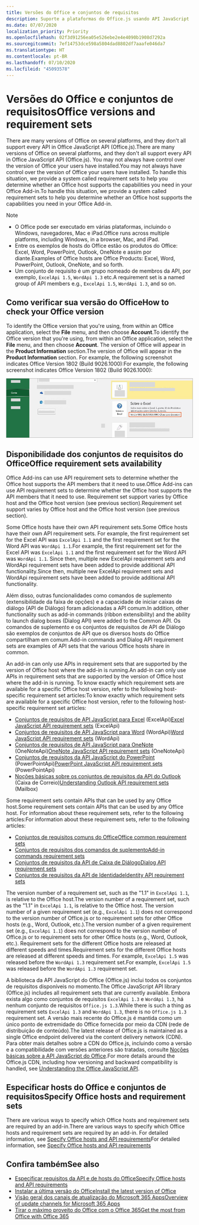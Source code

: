 ```yaml
---
title: Versões do Office e conjuntos de requisitos
description: Suporte a plataformas do Office.js usando API JavaScript
ms.date: 07/07/2020
localization_priority: Priority
ms.openlocfilehash: 02f3d91256ea05e526ebe2e4e4090b1908d7292a
ms.sourcegitcommit: 7ef14753dce598a5804dad8802df7aaafe046da7
ms.translationtype: HT
ms.contentlocale: pt-BR
ms.lasthandoff: 07/10/2020
ms.locfileid: "45093578"
---
```

# <a name="office-versions-and-requirement-sets"></a><span data-ttu-id="7e5b1-103">Versões do Office e conjuntos de requisitos</span><span class="sxs-lookup"><span data-stu-id="7e5b1-103">Office versions and requirement sets</span></span>

<span data-ttu-id="7e5b1-104">There are many versions of Office on several platforms, and they don't all support every API in Office JavaScript API (Office.js).</span><span class="sxs-lookup"><span data-stu-id="7e5b1-104">There are many versions of Office on several platforms, and they don't all support every API in Office JavaScript API (Office.js).</span></span> <span data-ttu-id="7e5b1-105">You may not always have control over the version of Office your users have installed.</span><span class="sxs-lookup"><span data-stu-id="7e5b1-105">You may not always have control over the version of Office your users have installed.</span></span>  <span data-ttu-id="7e5b1-106">To handle this situation, we provide a system called requirement sets to help you determine whether an Office host supports the capabilities you need in your Office Add-in.</span><span class="sxs-lookup"><span data-stu-id="7e5b1-106">To handle this situation, we provide a system called requirement sets to help you determine whether an Office host supports the capabilities you need in your Office Add-in.</span></span> 

> [!NOTE]
> - <span data-ttu-id="7e5b1-107">O Office pode ser executado em várias plataformas, incluindo o Windows, navegadores, Mac e iPad.</span><span class="sxs-lookup"><span data-stu-id="7e5b1-107">Office runs across multiple platforms, including Windows, in a browser, Mac, and iPad.</span></span>
> - <span data-ttu-id="7e5b1-108">Entre os exemplos de hosts do Office estão os produtos do Office: Excel, Word, PowerPoint, Outlook, OneNote e assim por diante.</span><span class="sxs-lookup"><span data-stu-id="7e5b1-108">Examples of Office hosts are Office Products: Excel, Word, PowerPoint, Outlook, OneNote, and so forth.</span></span>  
> - <span data-ttu-id="7e5b1-109">Um conjunto de requisito é um grupo nomeado de membros da API, por exemplo, `ExcelApi 1.5`, `WordApi 1.3` etc.</span><span class="sxs-lookup"><span data-stu-id="7e5b1-109">A requirement set is a named group of API members e.g., `ExcelApi 1.5`, `WordApi 1.3`, and so on.</span></span>  

## <a name="how-to-check-your-office-version"></a><span data-ttu-id="7e5b1-110">Como verificar sua versão do Office</span><span class="sxs-lookup"><span data-stu-id="7e5b1-110">How to check your Office version</span></span>

<span data-ttu-id="7e5b1-111">To identify the Office version that you're using, from within an Office application, select the **File** menu, and then choose **Account**.</span><span class="sxs-lookup"><span data-stu-id="7e5b1-111">To identify the Office version that you're using, from within an Office application, select the **File** menu, and then choose **Account**.</span></span> <span data-ttu-id="7e5b1-112">The version of Office will appear in the **Product Information** section.</span><span class="sxs-lookup"><span data-stu-id="7e5b1-112">The version of Office will appear in the **Product Information** section.</span></span> <span data-ttu-id="7e5b1-113">For example, the following screenshot indicates Office Version 1802 (Build 9026.1000):</span><span class="sxs-lookup"><span data-stu-id="7e5b1-113">For example, the following screenshot indicates Office Version 1802 (Build 9026.1000):</span></span>

![Verificar sua versão do Office](../images/office-version.png)

## <a name="office-requirement-sets-availability"></a><span data-ttu-id="7e5b1-115">Disponibilidade dos conjuntos de requisitos do Office</span><span class="sxs-lookup"><span data-stu-id="7e5b1-115">Office requirement sets availability</span></span>

<span data-ttu-id="7e5b1-116">Office Add-ins can use API requirement sets to determine whether the Office host supports the API members that it need to use.</span><span class="sxs-lookup"><span data-stu-id="7e5b1-116">Office Add-ins can use API requirement sets to determine whether the Office host supports the API members that it need to use.</span></span> <span data-ttu-id="7e5b1-117">Requirement set support varies by Office host and the Office host version (see previous section).</span><span class="sxs-lookup"><span data-stu-id="7e5b1-117">Requirement set support varies by Office host and the Office host version (see previous section).</span></span>

<span data-ttu-id="7e5b1-118">Some Office hosts have their own API requirement sets.</span><span class="sxs-lookup"><span data-stu-id="7e5b1-118">Some Office hosts have their own API requirement sets.</span></span> <span data-ttu-id="7e5b1-119">For example, the first requirement set for the Excel API was `ExcelApi 1.1` and the first requirement set for the Word API was `WordApi 1.1`.</span><span class="sxs-lookup"><span data-stu-id="7e5b1-119">For example, the first requirement set for the Excel API was `ExcelApi 1.1` and the first requirement set for the Word API was `WordApi 1.1`.</span></span> <span data-ttu-id="7e5b1-120">Since then, multiple new ExcelApi requirement sets and WordApi requirement sets have been added to provide additional API functionality.</span><span class="sxs-lookup"><span data-stu-id="7e5b1-120">Since then, multiple new ExcelApi requirement sets and WordApi requirement sets have been added to provide additional API functionality.</span></span>

<span data-ttu-id="7e5b1-121">Além disso, outras funcionalidades como comandos de suplemento (extensibilidade da faixa de opções) e a capacidade de iniciar caixas de diálogo (API de Diálogo) foram adicionadas a API comum.</span><span class="sxs-lookup"><span data-stu-id="7e5b1-121">In addition, other functionality such as add-in commands (ribbon extensibility) and the ability to launch dialog boxes (Dialog API) were added to the Common API.</span></span> <span data-ttu-id="7e5b1-122">Os comandos de suplemento e os conjuntos de requisitos de API de Diálogo são exemplos de conjuntos de API que os diversos hosts do Office compartilham em comum.</span><span class="sxs-lookup"><span data-stu-id="7e5b1-122">Add-in commands and Dialog API requirement sets are examples of API sets that the various Office hosts share in common.</span></span>

<span data-ttu-id="7e5b1-123">An add-in can only use APIs in requirement sets that are supported by the version of Office host where the add-in is running.</span><span class="sxs-lookup"><span data-stu-id="7e5b1-123">An add-in can only use APIs in requirement sets that are supported by the version of Office host where the add-in is running.</span></span> <span data-ttu-id="7e5b1-124">To know exactly which requirement sets are available for a specific Office host version, refer to the following host-specific requirement set articles:</span><span class="sxs-lookup"><span data-stu-id="7e5b1-124">To know exactly which requirement sets are available for a specific Office host version, refer to the following host-specific requirement set articles:</span></span>

- <span data-ttu-id="7e5b1-125">[Conjuntos de requisitos de API JavaScript para Excel](../reference/requirement-sets/excel-api-requirement-sets.md) (ExcelApi)</span><span class="sxs-lookup"><span data-stu-id="7e5b1-125">[Excel JavaScript API requirement sets](../reference/requirement-sets/excel-api-requirement-sets.md) (ExcelApi)</span></span>
- <span data-ttu-id="7e5b1-126">[Conjuntos de requisitos de API JavaScript para Word](../reference/requirement-sets/word-api-requirement-sets.md) (WordApi)</span><span class="sxs-lookup"><span data-stu-id="7e5b1-126">[Word JavaScript API requirement sets](../reference/requirement-sets/word-api-requirement-sets.md) (WordApi)</span></span>
- <span data-ttu-id="7e5b1-127">[Conjuntos de requisitos de API JavaScript para OneNote](../reference/requirement-sets/onenote-api-requirement-sets.md) (OneNoteApi)</span><span class="sxs-lookup"><span data-stu-id="7e5b1-127">[OneNote JavaScript API requirement sets](../reference/requirement-sets/onenote-api-requirement-sets.md) (OneNoteApi)</span></span>
- <span data-ttu-id="7e5b1-128">[Conjuntos de requisitos da API JavaScript do PowerPoint](../reference/requirement-sets/powerpoint-api-requirement-sets.md) (PowerPointApi)</span><span class="sxs-lookup"><span data-stu-id="7e5b1-128">[PowerPoint JavaScript API requirement sets](../reference/requirement-sets/powerpoint-api-requirement-sets.md) (PowerPointApi)</span></span>
- <span data-ttu-id="7e5b1-129">[Noções básicas sobre os conjuntos de requisitos da API do Outlook](../reference/requirement-sets/outlook-api-requirement-sets.md) (Caixa de Correio)</span><span class="sxs-lookup"><span data-stu-id="7e5b1-129">[Understanding Outlook API requirement sets](../reference/requirement-sets/outlook-api-requirement-sets.md) (Mailbox)</span></span>

<span data-ttu-id="7e5b1-130">Some requirement sets contain APIs that can be used by any Office host.</span><span class="sxs-lookup"><span data-stu-id="7e5b1-130">Some requirement sets contain APIs that can be used by any Office host.</span></span> <span data-ttu-id="7e5b1-131">For information about these requirement sets, refer to the following articles:</span><span class="sxs-lookup"><span data-stu-id="7e5b1-131">For information about these requirement sets, refer to the following articles:</span></span>

- [<span data-ttu-id="7e5b1-132">Conjuntos de requisitos comuns do Office</span><span class="sxs-lookup"><span data-stu-id="7e5b1-132">Office common requirement sets</span></span>](../reference/requirement-sets/office-add-in-requirement-sets.md)
- [<span data-ttu-id="7e5b1-133">Conjuntos de requisitos dos comandos de suplemento</span><span class="sxs-lookup"><span data-stu-id="7e5b1-133">Add-in commands requirement sets</span></span>](../reference/requirement-sets/add-in-commands-requirement-sets.md)
- [<span data-ttu-id="7e5b1-134">Conjuntos de requisitos da API de Caixa de Diálogo</span><span class="sxs-lookup"><span data-stu-id="7e5b1-134">Dialog API requirement sets</span></span>](../reference/requirement-sets/dialog-api-requirement-sets.md)
- [<span data-ttu-id="7e5b1-135">Conjuntos de requisitos da API de Identidade</span><span class="sxs-lookup"><span data-stu-id="7e5b1-135">Identity API requirement sets</span></span>](../reference/requirement-sets/identity-api-requirement-sets.md)

<span data-ttu-id="7e5b1-136">The version number of a requirement set, such as the "1.1" in `ExcelApi 1.1`, is relative to the Office host.</span><span class="sxs-lookup"><span data-stu-id="7e5b1-136">The version number of a requirement set, such as the "1.1" in `ExcelApi 1.1`, is relative to the Office host.</span></span> <span data-ttu-id="7e5b1-137">The version number of a given requirement set (e.g., `ExcelApi 1.1`) does not correspond to the version number of Office.js or to requirement sets for other Office hosts (e.g., Word, Outlook, etc.).</span><span class="sxs-lookup"><span data-stu-id="7e5b1-137">The version number of a given requirement set (e.g., `ExcelApi 1.1`) does not correspond to the version number of Office.js or to requirement sets for other Office hosts (e.g., Word, Outlook, etc.).</span></span>  <span data-ttu-id="7e5b1-138">Requirement sets for the different Office hosts are released at different speeds and times.</span><span class="sxs-lookup"><span data-stu-id="7e5b1-138">Requirement sets for the different Office hosts are released at different speeds and times.</span></span> <span data-ttu-id="7e5b1-139">For example, `ExcelApi 1.5` was released before the `WordApi 1.3` requirement set.</span><span class="sxs-lookup"><span data-stu-id="7e5b1-139">For example, `ExcelApi 1.5` was released before the `WordApi 1.3` requirement set.</span></span>

<span data-ttu-id="7e5b1-140">A biblioteca da API JavaScript do Office (Office.js) inclui todos os conjuntos de requisitos disponíveis no momento.</span><span class="sxs-lookup"><span data-stu-id="7e5b1-140">The Office JavaScript API library (Office.js) includes all requirement sets that are currently available.</span></span> <span data-ttu-id="7e5b1-141">Embora exista algo como conjuntos de requisitos `ExcelApi 1.3` e `WordApi 1.3`, há nenhum conjunto de requisitos `Office.js 1.3`.</span><span class="sxs-lookup"><span data-stu-id="7e5b1-141">While there is such a thing as requirement sets `ExcelApi 1.3` and `WordApi 1.3`, there is no `Office.js 1.3` requirement set.</span></span> <span data-ttu-id="7e5b1-142">A versão mais recente do Office.js é mantida como um único ponto de extremidade do Office fornecida por meio da CDN (rede de distribuição de conteúdo).</span><span class="sxs-lookup"><span data-stu-id="7e5b1-142">The latest release of Office.js is maintained as a single Office endpoint delivered via the content delivery network (CDN).</span></span> <span data-ttu-id="7e5b1-143">Para obter mais detalhes sobre a CDN do Office.js, incluindo como a versão e a compatibilidade com versões anteriores são tratadas, consulte [Noções básicas sobre a API JavaScript do Office](../develop/understanding-the-javascript-api-for-office.md).</span><span class="sxs-lookup"><span data-stu-id="7e5b1-143">For more details around the Office.js CDN, including how versioning and backward compatibility is handled, see [Understanding the Office JavaScript API](../develop/understanding-the-javascript-api-for-office.md).</span></span>

## <a name="specify-office-hosts-and-requirement-sets"></a><span data-ttu-id="7e5b1-144">Especificar hosts do Office e conjuntos de requisitos</span><span class="sxs-lookup"><span data-stu-id="7e5b1-144">Specify Office hosts and requirement sets</span></span>

<span data-ttu-id="7e5b1-145">There are various ways to specify which Office hosts and requirement sets are required by an add-in.</span><span class="sxs-lookup"><span data-stu-id="7e5b1-145">There are various ways to specify which Office hosts and requirement sets are required by an add-in.</span></span>  <span data-ttu-id="7e5b1-146">For detailed information, see [Specify Office hosts and API requirements](../develop/specify-office-hosts-and-api-requirements.md)</span><span class="sxs-lookup"><span data-stu-id="7e5b1-146">For detailed information, see [Specify Office hosts and API requirements](../develop/specify-office-hosts-and-api-requirements.md)</span></span>

## <a name="see-also"></a><span data-ttu-id="7e5b1-147">Confira também</span><span class="sxs-lookup"><span data-stu-id="7e5b1-147">See also</span></span>

- [<span data-ttu-id="7e5b1-148">Especificar requisitos da API e de hosts do Office</span><span class="sxs-lookup"><span data-stu-id="7e5b1-148">Specify Office hosts and API requirements</span></span>](../develop/specify-office-hosts-and-api-requirements.md)
- [<span data-ttu-id="7e5b1-149">Instalar a última versão do Office</span><span class="sxs-lookup"><span data-stu-id="7e5b1-149">Install the latest version of Office</span></span>](../develop/install-latest-office-version.md)
- [<span data-ttu-id="7e5b1-150">Visão geral dos canais de atualização do Microsoft 365 Apps</span><span class="sxs-lookup"><span data-stu-id="7e5b1-150">Overview of update channels for Microsoft 365 Apps</span></span>](/deployoffice/overview-of-update-channels-for-office-365-proplus)
- [<span data-ttu-id="7e5b1-151">Tirar o máximo proveito do Office com o Office 365</span><span class="sxs-lookup"><span data-stu-id="7e5b1-151">Get the most from Office with Office 365</span></span>](https://products.office.com/compare-all-microsoft-office-products?tab=2)
